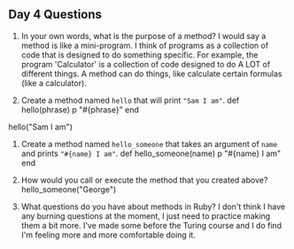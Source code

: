 ## Day 4 Questions

1. In your own words, what is the purpose of a method?
I would say a method is like a mini-program. I think of programs as a collection of code that is designed to do something specific. For example, the program 'Calculator' is a collection of code designed to do A LOT of different things. A method can do things, like calculate certain formulas (like a calculator).

1. Create a method named `hello` that will print `"Sam I am"`.
def hello(phrase)
  p "#{phrase}"
end

hello("Sam I am")

1. Create a method named `hello_someone` that takes an argument of `name` and prints `"#{name} I am"`.
def hello_someone(name)
  p "#{name} I am"
end

1. How would you call or execute the method that you created above?
hello_someone("George")

1. What questions do you have about methods in Ruby?
I don't think I have any burning questions at the moment, I just need to practice making them a bit more. I've made some before the Turing course and I do find I'm feeling more and more comfortable doing it.
